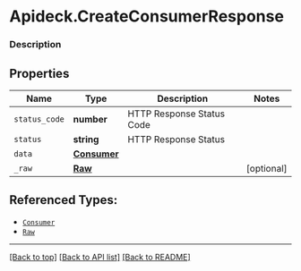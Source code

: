 # Apideck.CreateConsumerResponse

### Description

## Properties
Name | Type | Description | Notes
------------ | ------------- | ------------- | -------------
`status_code` | **number** | HTTP Response Status Code | 
`status` | **string** | HTTP Response Status | 
`data` | [**Consumer**](Consumer.md) |  | 
`_raw` | [**Raw**](Raw.md) |  | [optional] 





## Referenced Types:


* [`Consumer`](Consumer.md)
* [`Raw`](Raw.md)

---

[[Back to top]](#) [[Back to API list]](../../../../README.md#documentation-for-api-endpoints) [[Back to README]](../../../../README.md)


